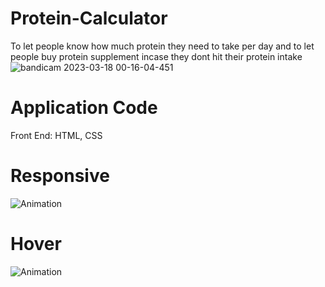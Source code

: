 # Protein-Calculator
To let people know how much protein they need to take per day and to let people buy protein supplement incase they dont hit their protein intake
![bandicam 2023-03-18 00-16-04-451](https://user-images.githubusercontent.com/64311133/225963725-6c74cf63-cf74-43ac-8538-052e30e28ec8.jpg)

# Application Code
Front End: HTML, CSS

# Responsive


![Animation](https://user-images.githubusercontent.com/64311133/226077626-0a406367-2ef7-402d-b71a-3665d11280f3.gif)



# Hover

![Animation](https://user-images.githubusercontent.com/64311133/226076091-4f570e20-0258-429a-b418-35cb9e6c6fa5.gif)
